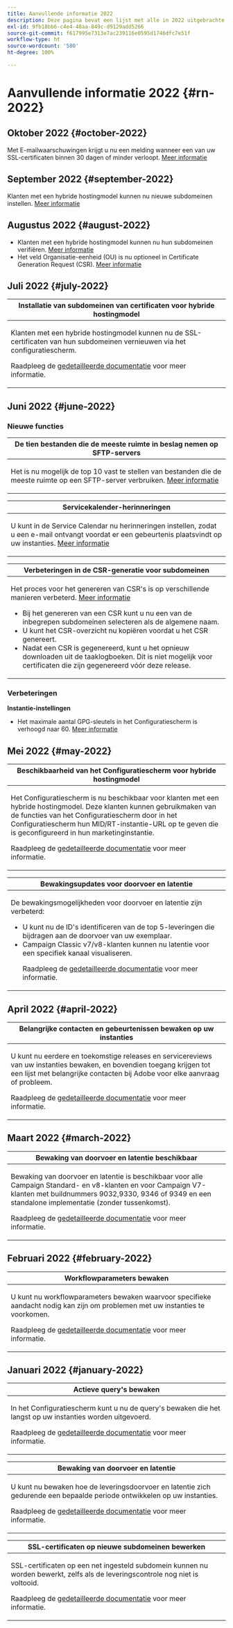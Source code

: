 ```yaml
---
title: Aanvullende informatie 2022
description: Deze pagina bevat een lijst met alle in 2022 uitgebrachte releases van het configuratiescherm.
exl-id: 9fb18bb6-c4e4-48aa-849c-d9129add5266
source-git-commit: f617995e7313e7ac239116e0595d1746dfc7e51f
workflow-type: ht
source-wordcount: '580'
ht-degree: 100%

---
```


# Aanvullende informatie 2022 {#rn-2022}

## Oktober 2022 {#october-2022}

Met E-mailwaarschuwingen krijgt u nu een melding wanneer een van uw SSL-certificaten binnen 30 dagen of minder verloopt. [Meer informatie](../performance-monitoring/using/email-alerting.md)

## September 2022 {#september-2022}

Klanten met een hybride hostingmodel kunnen nu nieuwe subdomeinen instellen. [Meer informatie](../subdomains-certificates/using/setting-up-new-subdomain.md)

## Augustus 2022 {#august-2022}

* Klanten met een hybride hostingmodel kunnen nu hun subdomeinen verifiëren. [Meer informatie](../subdomains-certificates/using/monitoring-subdomains.md)
* Het veld Organisatie-eenheid (OU) is nu optioneel in Certificate Generation Request (CSR). [Meer informatie](../subdomains-certificates/using/renewing-subdomain-certificate.md)

## Juli 2022 {#july-2022}

<table>
<thead>
<tr>
<th><strong>Installatie van subdomeinen van certificaten voor hybride hostingmodel</strong><br/></th>
</tr>
</thead>
<tbody>
<tr>
<td>
<p><p>Klanten met een hybride hostingmodel kunnen nu de SSL-certificaten van hun subdomeinen vernieuwen via het configuratiescherm.</p><p>Raadpleeg de <a href="../subdomains-certificates/using/renewing-subdomain-certificate.md">gedetailleerde documentatie</a> voor meer informatie.</p>
</td>
</tr>
</tbody>
</table>

## Juni 2022 {#june-2022}

### Nieuwe functies

<table>
<thead>
<tr>
<th><strong>De tien bestanden die de meeste ruimte in beslag nemen op SFTP-servers</strong><br/></th>
</tr>
</thead>
<tbody>
<tr>
<td>
<p>Het is nu mogelijk de top 10 vast te stellen van bestanden die de meeste ruimte op een SFTP-server verbruiken. <a href="../sftp/using/sftp-storage-management.md">Meer informatie</a></p>
</td>
</tr>
</tbody>
</table>

<table>
<thead>
<tr>
<th><strong>Servicekalender-herinneringen</strong><br/></th>
</tr>
</thead>
<tbody>
<tr>
<td>
<p>U kunt in de Service Calendar nu herinneringen instellen, zodat u een e-mail ontvangt voordat er een gebeurtenis plaatsvindt op uw instanties. <a href="../service-events/service-events.md">Meer informatie</a></p>
</td>
</tr>
</tbody>
</table>

<table>
<thead>
<tr>
<th><strong>Verbeteringen in de CSR-generatie voor subdomeinen</strong><br/></th>
</tr>
</thead>
<tbody>
<tr>
<td>
<p>Het proces voor het genereren van CSR's is op verschillende manieren verbeterd. <a href="../subdomains-certificates/using/renewing-subdomain-certificate.md">Meer informatie</a></p><ul><li>Bij het genereren van een CSR kunt u nu een van de inbegrepen subdomeinen selecteren als de algemene naam.</li><li>U kunt het CSR-overzicht nu kopiëren voordat u het CSR genereert.</li><li>Nadat een CSR is gegenereerd, kunt u het opnieuw downloaden uit de taaklogboeken. Dit is niet mogelijk voor certificaten die zijn gegenereerd vóór deze release.</li></ul><p>

</td>
</tr>
</tbody>
</table>

### Verbeteringen

**Instantie-instellingen**

* Het maximale aantal GPG-sleutels in het Configuratiescherm is verhoogd naar 60. [Meer informatie](../instances-settings/using/gpg-keys-management.md)

## Mei 2022 {#may-2022}

<table>
<thead>
<tr>
<th><strong>Beschikbaarheid van het Configuratiescherm voor hybride hostingmodel</strong><br/></th>
</tr>
</thead>
<tbody>
<tr>
<td>
<p>Het Configuratiescherm is nu beschikbaar voor klanten met een hybride hostingmodel. Deze klanten kunnen gebruikmaken van de functies van het Configuratiescherm door in het Configuratiescherm hun MID/RT-instantie-URL op te geven die is geconfigureerd in hun marketinginstantie.</p><p>Raadpleeg de <a href="../instances-settings/using/external-accounts.md">gedetailleerde documentatie</a> voor meer informatie.</p>
</td>
</tr>
</tbody>
</table>

<table>
<thead>
<tr>
<th><strong>Bewakingsupdates voor doorvoer en latentie</strong><br/></th>
</tr>
</thead>
<tbody>
<tr>
<td>
<p>De bewakingsmogelijkheden voor doorvoer en latentie zijn verbeterd:<ul><li>U kunt nu de ID's identificeren van de top 5-leveringen die bijdragen aan de doorvoer van uw exemplaar.</li><li>Campaign Classic v7/v8-klanten kunnen nu latentie voor een specifiek kanaal visualiseren.</p></li><p>Raadpleeg de <a href="../performance-monitoring/using/thoughputs-latencies.md">gedetailleerde documentatie</a> voor meer informatie.</p>
</td>
</tr>
</tbody>
</table>


## April 2022 {#april-2022}

<table>
<thead>
<tr>
<th><strong>Belangrijke contacten en gebeurtenissen bewaken op uw instanties</strong><br/></th>
</tr>
</thead>
<tbody>
<tr>
<td>
<p>U kunt nu eerdere en toekomstige releases en servicereviews van uw instanties bewaken, en bovendien toegang krijgen tot een lijst met belangrijke contacten bij Adobe voor elke aanvraag of probleem.</p><p>Raadpleeg de <a href="../service-events/service-events.md">gedetailleerde documentatie</a> voor meer informatie.</p>
</td>
</tr>
</tbody>
</table>

## Maart 2022 {#march-2022}

<table>
<thead>
<tr>
<th><strong>Bewaking van doorvoer en latentie beschikbaar</strong><br/></th>
</tr>
</thead>
<tbody>
<tr>
<td>
<p>Bewaking van doorvoer en latentie is beschikbaar voor alle Campaign Standard- en v8-klanten en voor Campaign V7-klanten met buildnummers 9032,9330, 9346 of 9349 en een standalone implementatie (zonder tussenkomst).</p><p>Raadpleeg de <a href="../performance-monitoring/using/thoughputs-latencies.md">gedetailleerde documentatie</a> voor meer informatie.</p>
</td>
</tr>
</tbody>
</table>

## Februari 2022 {#february-2022}

<table>
<thead>
<tr>
<th><strong>Workflowparameters bewaken</strong><br/></th>
</tr>
</thead>
<tbody>
<tr>
<td>
<p>U kunt nu workflowparameters bewaken waarvoor specifieke aandacht nodig kan zijn om problemen met uw instanties te voorkomen. </p><p>Raadpleeg de <a href="../performance-monitoring/using/workflow-monitoring.md">gedetailleerde documentatie</a> voor meer informatie.</p>
</td>
</tr>
</tbody>
</table>

## Januari 2022 {#january-2022}

<table>
<thead>
<tr>
<th><strong>Actieve query's bewaken</strong><br/></th>
</tr>
</thead>
<tbody>
<tr>
<td>
<p>In het Configuratiescherm kunt u nu de query's bewaken die het langst op uw instanties worden uitgevoerd.</p><p>Raadpleeg de <a href="../performance-monitoring/using/database-active-queries.md">gedetailleerde documentatie</a> voor meer informatie.</p>
</td>
</tr>
</tbody>
</table>

<table>
<thead>
<tr>
<th><strong>Bewaking van doorvoer en latentie</strong><br/></th>
</tr>
</thead>
<tbody>
<tr>
<td>
<p>U kunt nu bewaken hoe de leveringsdoorvoer en latentie zich gedurende een bepaalde periode ontwikkelen op uw instanties.</p><p>Raadpleeg de <a href="../performance-monitoring/using/thoughputs-latencies.md">gedetailleerde documentatie</a> voor meer informatie.</p>
</td>
</tr>
</tbody>
</table>

<table>
<thead>
<tr>
<th><strong>SSL-certificaten op nieuwe subdomeinen bewerken</strong><br/></th>
</tr>
</thead>
<tbody>
<tr>
<td>
<p>SSL-certificaten op een net ingesteld subdomein kunnen nu worden bewerkt, zelfs als de leveringscontrole nog niet is voltooid.</p><p>Raadpleeg de <a href="../subdomains-certificates/using/renewing-subdomain-certificate.md">gedetailleerde documentatie</a> voor meer informatie.</p>
</td>
</tr>
</tbody>
</table>
